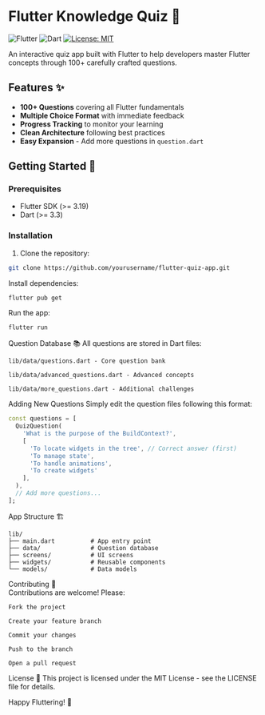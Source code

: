 # Flutter Knowledge Quiz 🚀

![Flutter](https://img.shields.io/badge/Flutter-3.19-blue?logo=flutter)
![Dart](https://img.shields.io/badge/Dart-3.3-blue?logo=dart)
[![License: MIT](https://img.shields.io/badge/License-MIT-yellow.svg)](https://opensource.org/licenses/MIT)

An interactive quiz app built with Flutter to help developers master Flutter concepts through 100+ carefully crafted questions.

## Features ✨

- **100+ Questions** covering all Flutter fundamentals
- **Multiple Choice Format** with immediate feedback
- **Progress Tracking** to monitor your learning
- **Clean Architecture** following best practices
- **Easy Expansion** - Add more questions in `question.dart`

## Getting Started 🏁

### Prerequisites
- Flutter SDK (>= 3.19)
- Dart (>= 3.3)

### Installation
1. Clone the repository:
 ```bash
 git clone https://github.com/yourusername/flutter-quiz-app.git
 ```
Install dependencies:

```bash
flutter pub get
```
Run the app:
```bash
flutter run
```
Question Database 📚
All questions are stored in Dart files:
```
lib/data/questions.dart - Core question bank

lib/data/advanced_questions.dart - Advanced concepts

lib/data/more_questions.dart - Additional challenges
```
Adding New Questions
Simply edit the question files following this format:


```dart
const questions = [
  QuizQuestion(
    'What is the purpose of the BuildContext?',
    [
      'To locate widgets in the tree', // Correct answer (first)
      'To manage state',
      'To handle animations',
      'To create widgets'
    ],
  ),
  // Add more questions...
];
```
App Structure 🏗️
```
lib/
├── main.dart          # App entry point
├── data/              # Question database
├── screens/           # UI screens
├── widgets/           # Reusable components
└── models/            # Data models
```
Contributing 🤝\
Contributions are welcome! Please:
```
Fork the project

Create your feature branch

Commit your changes

Push to the branch

Open a pull request
```
License 📄
This project is licensed under the MIT License - see the LICENSE file for details.

Happy Fluttering! 💙

